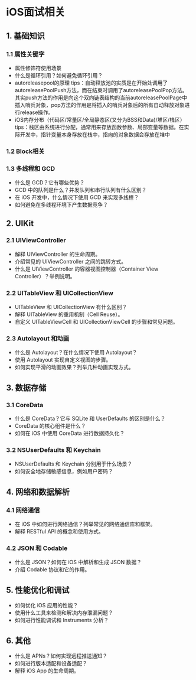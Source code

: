 # iOS面试相关

## 1. 基础知识

### 1.1 属性关键字

- 属性修饰符使用场景
- 什么是循环引用？如何避免循环引用？
- autoreleasepool的原理
  tips：自动释放池的实质是在开始处调用了autoreleasePoolPush方法，而在结束时调用了autoreleasePoolPop方法。其实push方法的作用是向这个双向链表结构的当前autoreleasePoolPage中插入哨兵对象，pop方法的作用是将插入的哨兵对象后的所有自动释放对象进行release操作。
- iOS内存分布（代码区/常量区/全局静态区(又分为BSS和Data)/堆区/栈区）
  tips：栈区由系统进行分配，通常用来存放函数参数、局部变量等数据。在实际开发中，指针变量本身存放在栈中，指向的对象数据会存放在堆中

### 1.2 Block相关


### 1.3 多线程和 GCD

- 什么是 GCD？它有哪些优势？
- GCD 中的队列是什么？并发队列和串行队列有什么区别？
- 在 iOS 开发中，什么情况下使用 GCD 来实现多线程？
- 如何避免在多线程环境下产生数据竞争？

## 2. UIKit

### 2.1 UIViewController

- 解释 UIViewController 的生命周期。
- 介绍常见的 UIViewController 之间的跳转方式。
- 什么是 UIViewController 的容器视图控制器（Container View Controller）？举例说明。

### 2.2 UITableView 和 UICollectionView

- UITableView 和 UICollectionView 有什么区别？
- 解释 UITableView 的重用机制（Cell Reuse）。
- 自定义 UITableViewCell 和 UICollectionViewCell 的步骤和常见问题。

### 2.3 Autolayout 和动画

- 什么是 Autolayout？在什么情况下使用 Autolayout？
- 使用 Autolayout 实现自定义视图的步骤。
- 如何实现平滑的动画效果？列举几种动画实现方式。

## 3. 数据存储

### 3.1 CoreData

- 什么是 CoreData？它与 SQLite 和 UserDefaults 的区别是什么？
- CoreData 的核心组件是什么？
- 如何在 iOS 中使用 CoreData 进行数据持久化？

### 3.2 NSUserDefaults 和 Keychain

- NSUserDefaults 和 Keychain 分别用于什么场景？
- 如何安全地存储敏感信息，例如用户密码？

## 4. 网络和数据解析

### 4.1 网络通信

- 在 iOS 中如何进行网络通信？列举常见的网络通信库和框架。
- 解释 RESTful API 的概念和使用方式。

### 4.2 JSON 和 Codable

- 什么是 JSON？如何在 iOS 中解析和生成 JSON 数据？
- 介绍 Codable 协议和它的作用。

## 5. 性能优化和调试

- 如何优化 iOS 应用的性能？
- 使用什么工具来检测和解决内存泄漏问题？
- 如何进行性能调试和 Instruments 分析？

## 6. 其他

- 什么是 APNs？如何实现远程推送通知？
- 如何进行版本适配和设备适配？
- 解释 iOS App 的生命周期。
